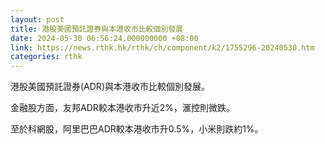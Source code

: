 ```yaml
---
layout: post
title: 港股美國預託證券與本港收市比較個別發展
date: 2024-05-30 06:56:24.000000000 +08:00
link: https://news.rthk.hk/rthk/ch/component/k2/1755296-20240530.htm
categories: rthk
---
```


港股美國預託證券(ADR)與本港收市比較個別發展。

金融股方面，友邦ADR較本港收市升近2%，滙控則微跌。

至於科網股，阿里巴巴ADR較本港收市升0.5%，小米則跌約1%。
